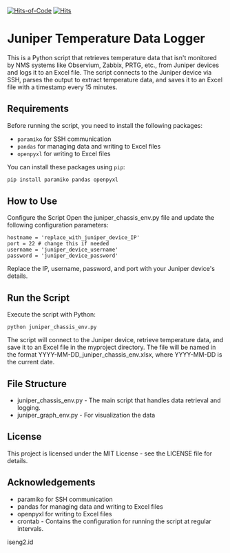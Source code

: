 [![Hits-of-Code](https://hitsofcode.com/github/l0mbart/juniper-temperature-environment-sensor?branch=main)](https://hitsofcode.com/github/l0mbart/juniper-temperature-environment-sensor/view?branch=main)
[![Hits](https://hits.seeyoufarm.com/api/count/incr/badge.svg?url=https%3A%2F%2Fgithub.com%2FL0mbart%2Fjuniper-temperature-environment-sensor&count_bg=%2379C83D&title_bg=%23555555&icon=&icon_color=%23E7E7E7&title=hits&edge_flat=false)](https://hits.seeyoufarm.com) 

# Juniper Temperature Data Logger

This is a Python script that retrieves temperature data that isn't monitored by NMS systems like Observium, Zabbix, PRTG, etc., from Juniper devices and logs it to an Excel file. The script connects to the Juniper device via SSH, parses the output to extract temperature data, and saves it to an Excel file with a timestamp every 15 minutes.

## Requirements

Before running the script, you need to install the following packages:

- `paramiko` for SSH communication
- `pandas` for managing data and writing to Excel files
- `openpyxl` for writing to Excel files

You can install these packages using `pip`:

```bash
pip install paramiko pandas openpyxl
```
## How to Use
Configure the Script
Open the juniper_chassis_env.py file and update the following configuration parameters:

```
hostname = 'replace_with_juniper_device_IP'
port = 22 # change this if needed
username = 'juniper_device_username'
password = 'juniper_device_password'
```
Replace the IP, username, password, and port with your Juniper device's details.

## Run the Script
Execute the script with Python:
```
python juniper_chassis_env.py
```

The script will connect to the Juniper device, retrieve temperature data, and save it to an Excel file in the myproject directory. The file will be named in the format YYYY-MM-DD_juniper_chassis_env.xlsx, where YYYY-MM-DD is the current date.

## File Structure
- juniper_chassis_env.py - The main script that handles data retrieval and logging.
- juniper_graph_env.py - For visualization the data

## License
This project is licensed under the MIT License - see the LICENSE file for details.

## Acknowledgements
- paramiko for SSH communication
- pandas for managing data and writing to Excel files
- openpyxl for writing to Excel files
- crontab - Contains the configuration for running the script at regular intervals.

iseng2.id
